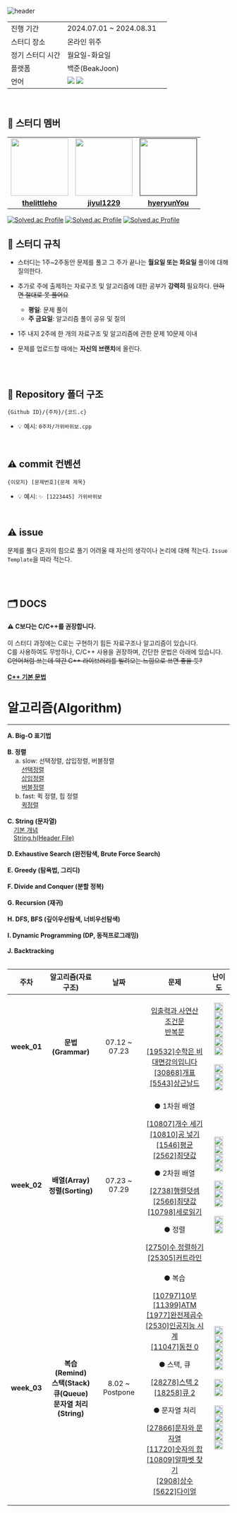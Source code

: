 ![header](https://capsule-render.vercel.app/api?type=waving&color=&height=350&section=header&text=Algotrithm%20Study&fontSize=90&fontColor=FCFCFC)


<table>
  <tr>
    <td>진행 기간</td>
    <td>2024.07.01 ~ 2024.08.31</td>
  </tr>
  <tr>
    <td>스터디 장소</td>
    <td>온라인 위주</td>
  </tr>
  <tr>
    <td>정기 스터디 시간</td>
    <td>월요일-화요일</td>
    <td>
  </tr>
  <tr>
    <td>플랫폼</td>
    <td>백준(BeakJoon)</td>
  </tr>
  <tr>
    <td>언어</td>
    <td>
        <img src="https://img.shields.io/badge/C-231F20?style=for-the-badge&logo=c&logoColor=white"> <img src="https://img.shields.io/badge/C++-ED2761?style=for-the-badge&logo=cplusplus&logoColor=white">
    </td>
  </tr>
</table>

<br/>

## 🤖 스터디 멤버 


<table>
 <tr>
    <td align="center"><a href="https://github.com/thelittleho"><img src="https://avatars.githubusercontent.com/thelittleho" width="130px;" alt=""></a></td>
    <td align="center"><a href=https://github.com/jiyul1229"><img src="https://avatars.githubusercontent.com/jiyul1229" width="130px;" alt=""></a></td>
    <td align="center"><a href=""><img src="https://avatars.githubusercontent.com/hyeryunYou" width="130px;" alt=""></a></td>
  </tr>
  <tr>
    <td align="center"><a href="https://github.com/thelittleho"><b>thelittleho</b></a></td>
    <td align="center"><a href="https://github.com/jiyul1229"><b>jiyul1229</b></a></td>
    <td align="center"><a href="https://github.com/hyeryunYou"><b>hyeryunYou</b></a></td> 
  </tr>
  <tr> 
</table>

[![Solved.ac Profile](http://mazassumnida.wtf/api/v2/generate_badge?boj=freshsider)](https://solved.ac/freshsider/)
[![Solved.ac Profile](http://mazassumnida.wtf/api/v2/generate_badge?boj=jiyul570)](https://solved.ac/jiyul570/)
[![Solved.ac Profile](http://mazassumnida.wtf/api/v2/generate_badge?boj=haelotus)](https://solved.ac/haelotus/)
<br/>

## 📌 스터디 규칙

- 스터디는 1주~2주동안 문제를 풀고 그 주가 끝나는 **월요일 또는 화요일** 풀이에 대해 질의한다.
- 추가로 주에 출제하는 자료구조 및 알고리즘에 대한 공부가 **강력히** 필요하다.  ~~안하면 절대로 못 풀어요~~
  - **평일**: 문제 풀이
  - **주 금요일**: 알고리즘 풀이 공유 및 질의
- 1주 내지 2주에 한 개의 자료구조 및 알고리즘에 관한 문제 10문제 이내

- 문제를 업로드할 때에는 **자신의 브랜치**에 올린다.
  
<br/>

<br/>

## 📁 Repository 폴더 구조
```
{Github ID}/{주차}/{코드.c}
```

- 💡 예시: `0주차/가위바위보.cpp`

<br/>

## ⚠️ commit 컨벤션

```
{이모지} [문제번호]{문제 제목}
```
- 💡 예시: `✨ [1223445] 가위바위보`


<br/>

## ⚠️ issue
문제를 풀다 혼자의 힘으로 풀기 어려울 때 자신의 생각이나 논리에 대해 적는다.
`Issue Template`을 따라 적는다.

<br>
<br>

## 🗂️  DOCS
#### ⚠️ C보다는 C/C++를 권장합니다.
이 스터디 과정에는 C로는 구현하기 힘든 자료구조나 알고리즘이 있습니다.    
C를 사용하여도 무방하나, C/C++ 사용을 권장하며, 간단한 문법은 아래에 있습니다.   
~~C언어처럼 쓰는데 약간 C++ 라이브러리를 빌려오는 느낌으로 쓰면 좋을 듯?~~    
<br>
**[C++ 기본 문법](https://somuchthings.tistory.com/192)**   

# 알고리즘(Algorithm)
---
**A. Big-O 표기법**   
<br>
**B. 정렬**   
&emsp; a. slow: 선택정렬, 삽입정렬, 버블정렬   
&emsp; &emsp;[선택정렬](https://code-lab1.tistory.com/20)   
&emsp; &emsp;[삽입정렬](https://code-lab1.tistory.com/22)   
&emsp; &emsp;[버블정렬](https://code-lab1.tistory.com/21)   
&emsp; b. fast: 퀵 정렬, 힙 정렬   
&emsp; &emsp;[퀵정렬](https://code-lab1.tistory.com/23)   
<br>
**C. String (문자열)**   
&emsp;[기본 개념](https://velog.io/@french_ruin/C-%EC%96%B8%EC%96%B4-String)   
&emsp;[String.h(Header File)](https://modoocode.com/76)   
<br>
**D. Exhaustive Search (완전탐색, Brute Force Search)**   
<br>
**E. Greedy (탐욕법, 그리디)**   
<br>
**F. Divide and Conquer (분할 정복)**   
<br>
**G. Recursion (재귀)**
<br>   
**H. DFS, BFS (깊이우선탐색, 너비우선탐색)**   
<br>
**I. Dynamic Programming (DP, 동적프로그래밍)**   
<br>
**J. Backtracking**   
<br>

| 주차 | 알고리즘(자료구조) |날짜 | 문제 | 난이도 |
|:---:|:---:|:---:|:---:|:---:|
| **week_01** | **문법(Grammar)**  |07.12 ~ 07.23|<p align=center> [입출력과 사연산](https://www.acmicpc.net/step/1)  <br>  [조건문](https://www.acmicpc.net/step/4) <br> [반복문](https://www.acmicpc.net/step/3) <br><br> [[19532]수학은 비대면강의입니다](https://www.acmicpc.net/problem/19532) <br> [[30868]개표](https://www.acmicpc.net/problem/30868) <br> [[5543]상근날드](https://www.acmicpc.net/problem/5543) </p> | <p align=center><img src="https://d2gd6pc034wcta.cloudfront.net/tier/1.svg" width="20"> <br> <img src="https://d2gd6pc034wcta.cloudfront.net/tier/1.svg" width="20"> <img src="https://d2gd6pc034wcta.cloudfront.net/tier/2.svg" width="20"> <img src="https://d2gd6pc034wcta.cloudfront.net/tier/3.svg" width="20"> <br> <img src="https://d2gd6pc034wcta.cloudfront.net/tier/1.svg" width="20"> <img src="https://d2gd6pc034wcta.cloudfront.net/tier/2.svg" width="20"> <br><br> <img src="https://d2gd6pc034wcta.cloudfront.net/tier/4.svg" width="20"> <br> <img src="https://d2gd6pc034wcta.cloudfront.net/tier/2.svg" width="20"> <br> <img src="https://d2gd6pc034wcta.cloudfront.net/tier/2.svg" width="20"> </p>|
| **week_02** | **배열(Array)** <br> **정렬(Sorting)**  |07.23 ~ 07.29|● 1차원 배열<p align=center> [[10807]개수 세기](https://www.acmicpc.net/problem/10807) <br> [[10810]공 넣기](https://www.acmicpc.net/problem/10810) <br> [[1546]평균](https://www.acmicpc.net/problem/1546) <br> [[2562]최댓값](https://www.acmicpc.net/problem/2562) </p> ● 2차원 배열 <p align=center> [[2738]행렬덧셈](https://www.acmicpc.net/problem/2738) <br>[[2566]최댓값](https://www.acmicpc.net/problem/2566) <br> [[10798]세로읽기](https://www.acmicpc.net/problem/10798) </p> ● 정렬 <p align=center> [[2750]수 정렬하기](https://www.acmicpc.net/problem/2750) <br> [[25305]커트라인](https://www.acmicpc.net/problem/25305)</p> | <p align=center> <img src="https://d2gd6pc034wcta.cloudfront.net/tier/1.svg" width="20"> <br> <img src="https://d2gd6pc034wcta.cloudfront.net/tier/3.svg" width="20"> <br> <img src="https://d2gd6pc034wcta.cloudfront.net/tier/5.svg" width="20"> <br> <img src="https://d2gd6pc034wcta.cloudfront.net/tier/3.svg" width="20"> <br><br> <img src="https://d2gd6pc034wcta.cloudfront.net/tier/3.svg" width="20"> <br> <img src="https://d2gd6pc034wcta.cloudfront.net/tier/3.svg" width="20"> <br> <img src="https://d2gd6pc034wcta.cloudfront.net/tier/5.svg" width="20"> <br><br> <img src="https://d2gd6pc034wcta.cloudfront.net/tier/4.svg" width="20"> <br> <img src="https://d2gd6pc034wcta.cloudfront.net/tier/4.svg" width="20"> </p>|
| **week_03** | **복습(Remind)** <br > **스택(Stack)** <br> **큐(Queue)** <br> **문자열 처리(String)**  | 8.02 ~ Postpone |● 복습<p align=center> [[10797]10부](https://www.acmicpc.net/problem/10797) <br>[[11399]ATM](https://www.acmicpc.net/problem/11399) <br> [[1977]완전제곱수](https://www.acmicpc.net/problem/1977) <br> [[2530]인공지능 시계](https://www.acmicpc.net/problem/2530) <br> [[11047]동전 0](https://www.acmicpc.net/problem/11047) </p> ● 스택, 큐 <p align=center>[[28278]스택 2](https://www.acmicpc.net/problem/28278) <br> [[18258]큐 2](https://www.acmicpc.net/problem/18258)</p> ● 문자열 처리 <p align=center> [[27866]문자와 문자열](https://www.acmicpc.net/problem/27866) <br> [[11720]숫자의 합](https://www.acmicpc.net/problem/11720) <br> [[10809]알파벳 찾기](https://www.acmicpc.net/problem/10809) <br> [[2908]상수](https://www.acmicpc.net/problem/2908) <br> [[5622]다이얼](https://www.acmicpc.net/problem/5622) </p>| <p align=center> <img src="https://d2gd6pc034wcta.cloudfront.net/tier/2.svg" width="20"> <br> <img src="https://d2gd6pc034wcta.cloudfront.net/tier/7.svg" width="20"> <br> <img src="https://d2gd6pc034wcta.cloudfront.net/tier/4.svg" width="20"> <br> <img src="https://d2gd6pc034wcta.cloudfront.net/tier/2.svg" width="20"> <br> <img src="https://d2gd6pc034wcta.cloudfront.net/tier/7.svg" width="20"> <br> <br> <img src="https://d2gd6pc034wcta.cloudfront.net/tier/7.svg" width="20"> <br> <img src="https://d2gd6pc034wcta.cloudfront.net/tier/7.svg" width="20"> <br> <br> <img src="https://d2gd6pc034wcta.cloudfront.net/tier/1.svg" width="20"> <br> <img src="https://d2gd6pc034wcta.cloudfront.net/tier/2.svg" width="20"> <br> <img src="https://d2gd6pc034wcta.cloudfront.net/tier/4.svg" width="20"> <br> <img src="https://d2gd6pc034wcta.cloudfront.net/tier/4.svg" width="20"> <br> <img src="https://d2gd6pc034wcta.cloudfront.net/tier/4.svg" width="20"> <br>  </p>| 
